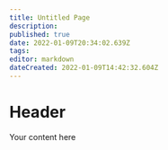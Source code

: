 ```yaml
---
title: Untitled Page
description: 
published: true
date: 2022-01-09T20:34:02.639Z
tags: 
editor: markdown
dateCreated: 2022-01-09T14:42:32.604Z
---
```


# Header

Your content here